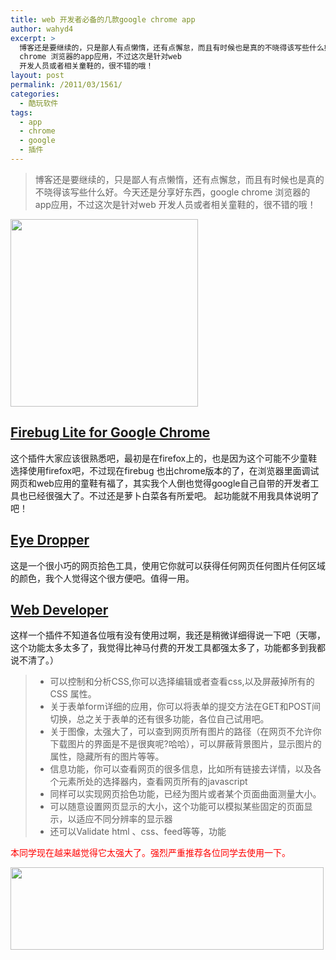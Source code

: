 ```yaml
---
title: web 开发者必备的几款google chrome app
author: wahyd4
excerpt: >
  博客还是要继续的，只是鄙人有点懒惰，还有点懈怠，而且有时候也是真的不晓得该写些什么好。今天还是分享好东西，google
  chrome 浏览器的app应用，不过这次是针对web
  开发人员或者相关童鞋的，很不错的哦！
layout: post
permalink: /2011/03/1561/
categories:
  - 酷玩软件
tags:
  - app
  - chrome
  - google
  - 插件
---
```

> 博客还是要继续的，只是鄙人有点懒惰，还有点懈怠，而且有时候也是真的不晓得该写些什么好。今天还是分享好东西，google chrome 浏览器的app应用，不过这次是针对web 开发人员或者相关童鞋的，很不错的哦！

[<img class="aligncenter size-full wp-image-1563" title="chrome-new-logo_conew1" src="/images/2011/03/chrome-new-logo_conew1.jpg" alt="" width="300" height="300" />][1]

## <a href="https://chrome.google.com/webstore/detail/bmagokdooijbeehmkpknfglimnifench" target="_blank">Firebug Lite for Google Chrome</a>

这个插件大家应该很熟悉吧，最初是在firefox上的，也是因为这个可能不少童鞋选择使用firefox吧，不过现在firebug 也出chrome版本的了，在浏览器里面调试网页和web应用的童鞋有福了，其实我个人倒也觉得google自己自带的开发者工具也已经很强大了。不过还是萝卜白菜各有所爱吧。 起功能就不用我具体说明了吧！

## <a href="https://chrome.google.com/webstore/detail/hmdcmlfkchdmnmnmheododdhjedfccka" target="_blank">Eye Dropper</a>

这是一个很小巧的网页拾色工具，使用它你就可以获得任何网页任何图片任何区域的颜色，我个人觉得这个很方便吧。值得一用。

## <a href="https://chrome.google.com/webstore/detail/bfbameneiokkgbdmiekhjnmfkcnldhhm" target="_blank"><strong>Web Developer</strong></a>

这样一个插件不知道各位哦有没有使用过啊，我还是稍微详细得说一下吧（天哪，这个功能太多太多了，我觉得比神马付费的开发工具都强太多了，功能都多到我都说不清了。）

> *   可以控制和分析CSS,你可以选择编辑或者查看css,以及屏蔽掉所有的CSS 属性。
> *   关于表单form详细的应用，你可以将表单的提交方法在GET和POST间切换，总之关于表单的还有很多功能，各位自己试用吧。
> *   关于图像，太强大了，可以查到网页所有图片的路径（在网页不允许你下载图片的界面是不是很爽呢?哈哈），可以屏蔽背景图片，显示图片的属性，隐藏所有的图片等等。
> *   信息功能，你可以查看网页的很多信息，比如所有链接去详情，以及各个元素所处的选择器内，查看网页所有的javascript
> *   同样可以实现网页拾色功能，已经为图片或者某个页面曲面测量大小。
> *   可以随意设置网页显示的大小，这个功能可以模拟某些固定的页面显示，以适应不同分辨率的显示器
> *   还可以Validate html 、css、feed等等，功能

<span style="color: #ff0000;">本同学现在越来越觉得它太强大了。强烈严重推荐各位同学去使用一下。</span>

<span style="color: #ff0000;"> <a href="/images/2011/03/2011-03-21_13-39-04_conew1.jpg"><img class="aligncenter size-full wp-image-1562" title="2011-03-21_13-39-04_conew1" src="/images/2011/03/2011-03-21_13-39-04_conew1.jpg" alt="" width="501" height="132" /></a><br /> </span>

 [1]: /images/2011/03/chrome-new-logo_conew1.jpg